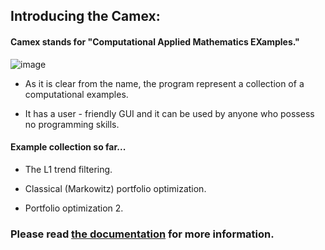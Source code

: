 ## Introducing the Camex:

#### Camex stands for "Computational Applied Mathematics EXamples."  
![image](https://andreikeino.github.io/camex/images/user_guide/camex_windows.jpg)

* As it is clear from the name, the program represent a collection of a computational examples.
 
* It has a user - friendly GUI and it can be used by anyone who possess no programming skills.
  
#### Example collection so far...

* The L1 trend filtering.

*  Classical (Markowitz) portfolio optimization.

*  Portfolio optimization 2.


### Please read [the documentation](https://andreikeino.github.io/camex/introduction.html) for more information.

